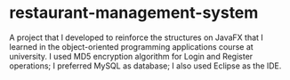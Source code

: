 # restaurant-management-system
A project that I developed to reinforce the structures on JavaFX that I learned in the object-oriented programming applications course at university. I used MD5 encryption algorithm for Login and Register operations; I preferred MySQL as database; I also used Eclipse as the IDE.


